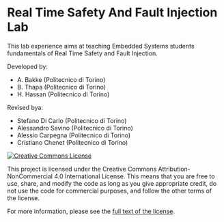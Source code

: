 # Real Time Safety And Fault Injection Lab

This lab experience aims at teaching Embedded Systems students fundamentals of Real Time Safety and Fault Injection.


Developed by:

* A. Bakke (Politecnico di Torino)
* B. Thapa (Politecnico di Torino)
* H. Hassan (Politecnico di Torino)

Revised bya:

* Stefano Di Carlo (Politecnico di Torino)
* Alessandro Savino (Politecnico di Torino)
* Alessio Carpegna (Politecnico di Torino)
* Cristiano Chenet (Politecnico di Torino)


<a rel="license" href="http://creativecommons.org/licenses/by-nc/4.0/"><img alt="Creative Commons License" style="border-width:0" src="https://i.creativecommons.org/l/by-nc/4.0/88x31.png" /></a>

This project is licensed under the Creative Commons Attribution-NonCommercial 4.0 International License. This means that you are free to use, share, and modify the code as long as you give appropriate credit, do not use the code for commercial purposes, and follow the other terms of the license.

For more information, please see the [full text of the license](https://creativecommons.org/licenses/by-nc/4.0/legalcode).
